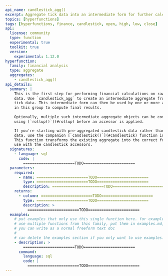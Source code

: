 ```yaml
---
api_name: candlestick_agg()
excerpt: Aggregate tick data into an intermediate form for further calculation
topics: [hyperfunctions]
tags: [hyperfunctions, finance, candlestick, open, high, low, close]
api:
  license: community
  type: function
  experimental: true
  toolkit: true
  version:
    experimental: 1.12.0
hyperfunction:
  family: financial analysis
  type: aggregate
  aggregates:
    - candlestick_agg()
api_details:
  summary: |
    This is the first step for performing financial calculations on raw tick
    data. Use `candlestick_agg` to create an intermediate aggregate from your
    tick data. This intermediate form can then be used by one or more accessors
    in this group to compute final results.
    
    Optionally, multiple such intermediate aggregate objects can be combined
    using [`rollup()`](#rollup) before an accessor is applied.

    If you're starting with pre-aggregated candlestick data rather than raw tick
    data, use the companion [`candlestick()`](#candlestick) function instead.
    This function transforms the existing aggregate into the correct form for
    use with the candlestick accessors.
  signatures:
    - language: sql
      code: |
        =======================TODO=======================
  parameters:
    required:
      - name: =======================TODO=======================
        type: =======================TODO=======================
        description: =======================TODO=======================
    returns:
      - column: =======================TODO=======================
        type: =======================TODO=======================
        description: >
          =======================TODO=======================
  examples:
    # put examples that only use this single function here. for examples that
    # use multiple functions from this family, put them in examples.md, which
    # you can write as a normal freeform text doc
    # 
    # can delete the examples section if you only want to use examples.md
    - description: >
        =======================TODO=======================
      command:
        language: sql
        code: |
          =======================TODO=======================
---
```


